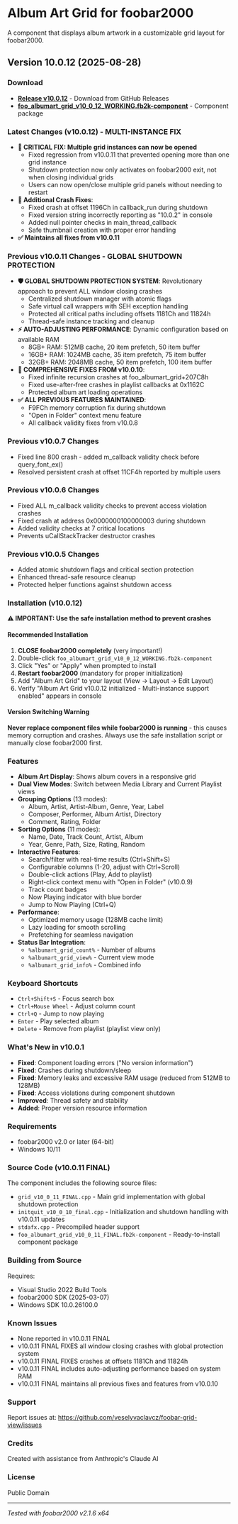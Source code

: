# Album Art Grid for foobar2000

A component that displays album artwork in a customizable grid layout for foobar2000.

## Version 10.0.12 (2025-08-28)

### Download
- **[Release v10.0.12](https://github.com/veselyvaclavcz/foobar-grid-view/releases/latest)** - Download from GitHub Releases
- **[foo_albumart_grid_v10_0_12_WORKING.fb2k-component](foo_albumart_grid_v10_0_12_WORKING.fb2k-component)** - Component package

### Latest Changes (v10.0.12) - MULTI-INSTANCE FIX
- **🔧 CRITICAL FIX: Multiple grid instances can now be opened**
  - Fixed regression from v10.0.11 that prevented opening more than one grid instance
  - Shutdown protection now only activates on foobar2000 exit, not when closing individual grids
  - Users can now open/close multiple grid panels without needing to restart
- **🐛 Additional Crash Fixes**:
  - Fixed crash at offset 1196Ch in callback_run during shutdown
  - Fixed version string incorrectly reporting as "10.0.2" in console
  - Added null pointer checks in main_thread_callback
  - Safe thumbnail creation with proper error handling
- **✅ Maintains all fixes from v10.0.11**

### Previous v10.0.11 Changes - GLOBAL SHUTDOWN PROTECTION
- **🛡️ GLOBAL SHUTDOWN PROTECTION SYSTEM**: Revolutionary approach to prevent ALL window closing crashes
  - Centralized shutdown manager with atomic flags
  - Safe virtual call wrappers with SEH exception handling
  - Protected all critical paths including offsets 1181Ch and 11824h
  - Thread-safe instance tracking and cleanup
- **⚡ AUTO-ADJUSTING PERFORMANCE**: Dynamic configuration based on available RAM
  - 8GB+ RAM: 512MB cache, 20 item prefetch, 50 item buffer
  - 16GB+ RAM: 1024MB cache, 35 item prefetch, 75 item buffer
  - 32GB+ RAM: 2048MB cache, 50 item prefetch, 100 item buffer
- **🔧 COMPREHENSIVE FIXES FROM v10.0.10**:
  - Fixed infinite recursion crashes at foo_albumart_grid+207C8h
  - Fixed use-after-free crashes in playlist callbacks at 0x1162C
  - Protected album art loading operations
- **✅ ALL PREVIOUS FEATURES MAINTAINED**:
  - F9FCh memory corruption fix during shutdown
  - "Open in Folder" context menu feature
  - All callback validity fixes from v10.0.8

### Previous v10.0.7 Changes
- Fixed line 800 crash - added m_callback validity check before query_font_ex()
- Resolved persistent crash at offset 11CF4h reported by multiple users

### Previous v10.0.6 Changes
- Fixed ALL m_callback validity checks to prevent access violation crashes
- Fixed crash at address 0x0000000100000003 during shutdown
- Added validity checks at 7 critical locations
- Prevents uCallStackTracker destructor crashes

### Previous v10.0.5 Changes
- Added atomic shutdown flags and critical section protection
- Enhanced thread-safe resource cleanup
- Protected helper functions against shutdown access

### Installation (v10.0.12)
**⚠️ IMPORTANT: Use the safe installation method to prevent crashes**

#### Recommended Installation
1. **CLOSE foobar2000 completely** (very important!)
2. Double-click `foo_albumart_grid_v10_0_12_WORKING.fb2k-component` 
3. Click "Yes" or "Apply" when prompted to install
4. **Restart foobar2000** (mandatory for proper initialization)
5. Add "Album Art Grid" to your layout (View → Layout → Edit Layout)
6. Verify "Album Art Grid v10.0.12 initialized - Multi-instance support enabled" appears in console

#### Version Switching Warning
**Never replace component files while foobar2000 is running** - this causes memory corruption and crashes. Always use the safe installation script or manually close foobar2000 first.

### Features
- **Album Art Display**: Shows album covers in a responsive grid
- **Dual View Modes**: Switch between Media Library and Current Playlist views
- **Grouping Options** (13 modes):
  - Album, Artist, Artist-Album, Genre, Year, Label
  - Composer, Performer, Album Artist, Directory
  - Comment, Rating, Folder
- **Sorting Options** (11 modes):
  - Name, Date, Track Count, Artist, Album
  - Year, Genre, Path, Size, Rating, Random
- **Interactive Features**:
  - Search/filter with real-time results (Ctrl+Shift+S)
  - Configurable columns (1-20, adjust with Ctrl+Scroll)
  - Double-click actions (Play, Add to playlist)
  - Right-click context menu with "Open in Folder" (v10.0.9)
  - Track count badges
  - Now Playing indicator with blue border
  - Jump to Now Playing (Ctrl+Q)
- **Performance**:
  - Optimized memory usage (128MB cache limit)
  - Lazy loading for smooth scrolling
  - Prefetching for seamless navigation
- **Status Bar Integration**:
  - `%albumart_grid_count%` - Number of albums
  - `%albumart_grid_view%` - Current view mode
  - `%albumart_grid_info%` - Combined info

### Keyboard Shortcuts
- `Ctrl+Shift+S` - Focus search box
- `Ctrl+Mouse Wheel` - Adjust column count
- `Ctrl+Q` - Jump to now playing
- `Enter` - Play selected album
- `Delete` - Remove from playlist (playlist view only)

### What's New in v10.0.1
- **Fixed**: Component loading errors ("No version information")
- **Fixed**: Crashes during shutdown/sleep
- **Fixed**: Memory leaks and excessive RAM usage (reduced from 512MB to 128MB)
- **Fixed**: Access violations during component shutdown
- **Improved**: Thread safety and stability
- **Added**: Proper version resource information

### Requirements
- foobar2000 v2.0 or later (64-bit)
- Windows 10/11

### Source Code (v10.0.11 FINAL)
The component includes the following source files:
- `grid_v10_0_11_FINAL.cpp` - Main grid implementation with global shutdown protection
- `initquit_v10_0_10_final.cpp` - Initialization and shutdown handling with v10.0.11 updates
- `stdafx.cpp` - Precompiled header support
- `foo_albumart_grid_v10_0_11_FINAL.fb2k-component` - Ready-to-install component package

### Building from Source
Requires:
- Visual Studio 2022 Build Tools
- foobar2000 SDK (2025-03-07)
- Windows SDK 10.0.26100.0

### Known Issues  
- None reported in v10.0.11 FINAL
- v10.0.11 FINAL FIXES all window closing crashes with global protection system
- v10.0.11 FINAL FIXES crashes at offsets 1181Ch and 11824h
- v10.0.11 FINAL includes auto-adjusting performance based on system RAM
- v10.0.11 FINAL maintains all previous fixes and features from v10.0.10

### Support
Report issues at: https://github.com/veselyvaclavcz/foobar-grid-view/issues

### Credits
Created with assistance from Anthropic's Claude AI

### License
Public Domain

---
*Tested with foobar2000 v2.1.6 x64*